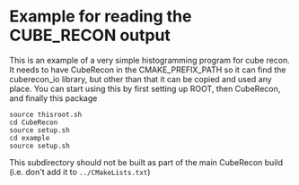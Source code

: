 # Example for reading the CUBE_RECON output

This is an example of a very simple histogramming program for cube
recon.  It needs to have CubeRecon in the CMAKE_PREFIX_PATH so it can
find the cuberecon_io library, but other than that it can be copied
and used any place.  You can start using this by first setting up
ROOT, then CubeRecon, and finally this package

```
source thisroot.sh
cd CubeRecon
source setup.sh
cd example
source setup.sh
```

This subdirectory should not be built as part of the main CubeRecon
build (i.e. don't add it to ```../CMakeLists.txt```)

